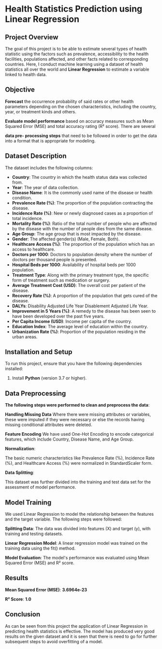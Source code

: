 # **Health Statistics Prediction using Linear Regression**

## **Project Overview**
The goal of this project is to be able to estimate several types of health statistic using the factors such as prevalence, accessibility to the health facilities, populations affected, and other facts related to corresponding countries. Here, I conduct machine learning using a dataset of health statistics all over the world and **Linear Regression** to estimate a variable linked to health data.

## **Objective**
**Forecast** the occurrence probability of said rates or other health parameters depending on the chosen characteristics, including the country, year, or treatment kinds and others.

**Evaluate model performance** based on accuracy measures such as Mean Squared Error (MSE) and total accuracy rating (R² score).
There are several

**data pre- processing steps** that need to be followed in order to get the data into a format that is appropriate for modeling.

## **Dataset Description**
The dataset includes the following columns:
- **Country**: The country in which the health status data was collected from.
- **Year**: The year of data collection.
- **Disease Name**: It is the commonly used name of the disease or health condition.
- **Prevalence Rate (%)**: The proportion of the population contracting the disease.
- **Incidence Rate (%)**: New or newly diagnosed cases as a proportion of total incidence.
- **Mortality Rate (%)**: Ratio of the total number of people who are affected by the disease with the number of people dies from the same disease.
- **Age Group**: The age group that is most impacted by the disease.
- **Gender**: The affected gender(s) (Male, Female, Both).
- **Healthcare Access (%)**: The proportion of the population which has an access to healthcare.
- **Doctors per 1000**: Doctors to population density where the number of doctors per thousand people is presented.
- **Hospital Beds per 1000**: Availability of hospital beds per 1000 population.
- **Treatment Type**: Along with the primary treatment type, the specific form of treatment such as medication or surgery.
- **Average Treatment Cost (USD)**: The overall cost per patient of the disease.
- **Recovery Rate (%)**: A proportion of the population that gets cured of the disease.
- **DALYs**: Disability Adjusted Life Year Disablement Adjusted Life Year.
- **Improvement in 5 Years (%)**: A remedy to the disease has been seen to have been developed over the past five years.
- **Per Capita Income (USD)**: Income per capita of the country.
- **Education Index**: The average level of education within the country.
- **Urbanization Rate (%)**: Proportion of the population residing in the urban areas.

## **Installation and Setup**
To run this project, ensure that you have the following dependencies installed:
1. Install **Python** (version 3.7 or higher).

## **Data Preprocessing**
**The following steps were performed to clean and preprocess the data**:

 **Handling Missing Data**
Where there were missing attributes or variables, these were imputed if they were necessary or else the records having missing conditional attributes were deleted.

**Feature Encoding**
We have used One-Hot Encoding to encode categorical features, which include Country, Disease Name, and Age Group.

**Normalization**:

The basic numeric characteristics like Prevalence Rate (%), Incidence Rate (%), and Healthcare Access (%) were normalized in StandardScaler form.

**Data Splitting**:

This dataset was further divided into the training and test data set for the assessment of model performance.

## **Model Training**
We used Linear Regression to model the relationship between the features and the target variable. The following steps were followed:

**Splitting Data**:
The data was divided into features (X) and target (y), with training and testing datasets.

**Linear Regression Model**:
A linear regression model was trained on the training data using the fit() method.

**Model Evaluation**:
The model's performance was evaluated using Mean Squared Error (MSE) and R² score.
## **Results**

**Mean Squared Error (MSE)**: **3.6964e-23**

**R² Score**: **1.0**   
## **Conclusion**
As can be seen from this project the application of Linear Regression in predicting health statistics is effective. The model has produced very good results on the given dataset and it is seen that there is need to go for further subsequent steps to avoid overfitting of a model.
